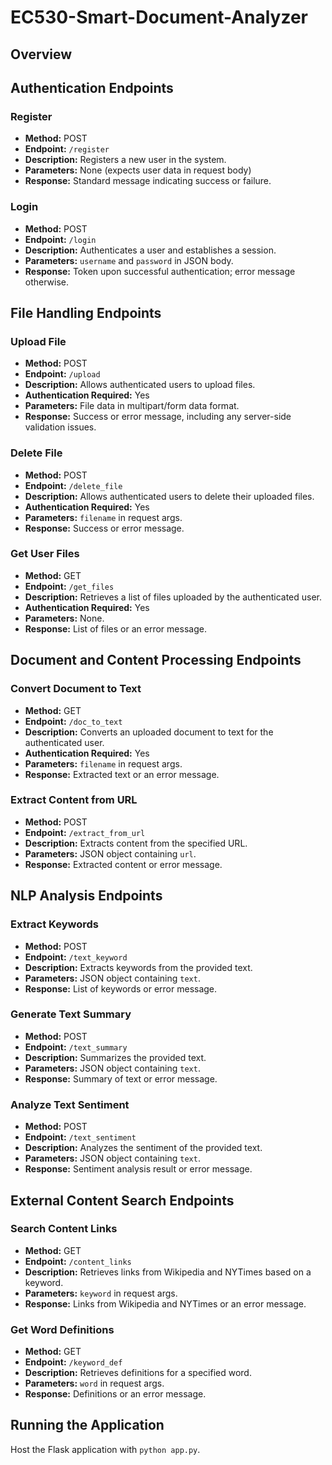 # EC530-Smart-Document-Analyzer

## Overview

## Authentication Endpoints

### Register
- **Method:** POST
- **Endpoint:** `/register`
- **Description:** Registers a new user in the system.
- **Parameters:** None (expects user data in request body)
- **Response:** Standard message indicating success or failure.

### Login
- **Method:** POST
- **Endpoint:** `/login`
- **Description:** Authenticates a user and establishes a session.
- **Parameters:** `username` and `password` in JSON body.
- **Response:** Token upon successful authentication; error message otherwise.

## File Handling Endpoints

### Upload File
- **Method:** POST
- **Endpoint:** `/upload`
- **Description:** Allows authenticated users to upload files.
- **Authentication Required:** Yes
- **Parameters:** File data in multipart/form data format.
- **Response:** Success or error message, including any server-side validation issues.

### Delete File
- **Method:** POST
- **Endpoint:** `/delete_file`
- **Description:** Allows authenticated users to delete their uploaded files.
- **Authentication Required:** Yes
- **Parameters:** `filename` in request args.
- **Response:** Success or error message.

### Get User Files
- **Method:** GET
- **Endpoint:** `/get_files`
- **Description:** Retrieves a list of files uploaded by the authenticated user.
- **Authentication Required:** Yes
- **Parameters:** None.
- **Response:** List of files or an error message.

## Document and Content Processing Endpoints

### Convert Document to Text
- **Method:** GET
- **Endpoint:** `/doc_to_text`
- **Description:** Converts an uploaded document to text for the authenticated user.
- **Authentication Required:** Yes
- **Parameters:** `filename` in request args.
- **Response:** Extracted text or an error message.

### Extract Content from URL
- **Method:** POST
- **Endpoint:** `/extract_from_url`
- **Description:** Extracts content from the specified URL.
- **Parameters:** JSON object containing `url`.
- **Response:** Extracted content or error message.

## NLP Analysis Endpoints

### Extract Keywords
- **Method:** POST
- **Endpoint:** `/text_keyword`
- **Description:** Extracts keywords from the provided text.
- **Parameters:** JSON object containing `text`.
- **Response:** List of keywords or error message.

### Generate Text Summary
- **Method:** POST
- **Endpoint:** `/text_summary`
- **Description:** Summarizes the provided text.
- **Parameters:** JSON object containing `text`.
- **Response:** Summary of text or error message.

### Analyze Text Sentiment
- **Method:** POST
- **Endpoint:** `/text_sentiment`
- **Description:** Analyzes the sentiment of the provided text.
- **Parameters:** JSON object containing `text`.
- **Response:** Sentiment analysis result or error message.

## External Content Search Endpoints

### Search Content Links
- **Method:** GET
- **Endpoint:** `/content_links`
- **Description:** Retrieves links from Wikipedia and NYTimes based on a keyword.
- **Parameters:** `keyword` in request args.
- **Response:** Links from Wikipedia and NYTimes or an error message.

### Get Word Definitions
- **Method:** GET
- **Endpoint:** `/keyword_def`
- **Description:** Retrieves definitions for a specified word.
- **Parameters:** `word` in request args.
- **Response:** Definitions or an error message.

## Running the Application

Host the Flask application with `python app.py`.
